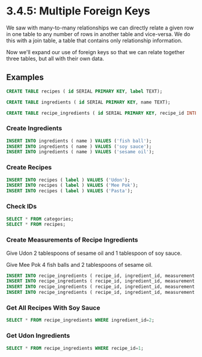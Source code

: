 # 3.4.5: Multiple Foreign Keys



We saw with many-to-many relationships we can directly relate a given row in one table to any number of rows in another table and vice-versa. We do this with a join table, a table that contains only relationship information. 

Now we'll expand our use of foreign keys so that we can relate together three tables, but all with their own data.

## Examples

```sql
CREATE TABLE recipes ( id SERIAL PRIMARY KEY, label TEXT);

CREATE TABLE ingredients ( id SERIAL PRIMARY KEY, name TEXT);

CREATE TABLE recipe_ingredients ( id SERIAL PRIMARY KEY, recipe_id INTEGER, ingredient_id INTEGER, measurement TEXT);
```

### Create Ingredients

```sql
INSERT INTO ingredients ( name ) VALUES ('fish ball');
INSERT INTO ingredients ( name ) VALUES ('soy sauce');
INSERT INTO ingredients ( name ) VALUES ('sesame oil');
```

### Create Recipes

```sql
INSERT INTO recipes ( label ) VALUES ('Udon');
INSERT INTO recipes ( label ) VALUES ('Mee Pok');
INSERT INTO recipes ( label ) VALUES ('Pasta');
```

### Check IDs

```sql
SELECT * FROM categories;
SELECT * FROM recipes;
```

### Create Measurements of Recipe Ingredients

Give Udon 2 tablespoons of sesame oil and 1 tablespoon of soy sauce.

Give Mee Pok 4 fish balls and 2 tablespoons of sesame oil. 

```sql
INSERT INTO recipe_ingredients ( recipe_id, ingredient_id, measurement ) VALUES (1, 2, '2 tbls');
INSERT INTO recipe_ingredients ( recipe_id, ingredient_id, measurement ) VALUES (1, 3, '1 tbls');
INSERT INTO recipe_ingredients ( recipe_id, ingredient_id, measurement ) VALUES (2, 1, '4');
INSERT INTO recipe_ingredients ( recipe_id, ingredient_id, measurement ) VALUES (2, 3, '2 tbls');
```

### Get All Recipes With Soy Sauce

```sql
SELECT * FROM recipe_ingredients WHERE ingredient_id=2;
```

### Get Udon Ingredients

```sql
SELECT * FROM recipe_ingredients WHERE recipe_id=1;
```


